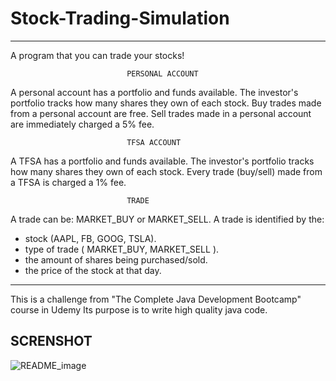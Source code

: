 # Stock-Trading-Simulation 
--------------------------- 
A program that you can trade your stocks! 

                              PERSONAL ACCOUNT

A personal account has a portfolio and funds available.
The investor's portfolio tracks how many shares they own of each stock.
Buy trades made from a personal account are free.
Sell trades made in a personal account are immediately charged a 5% fee.

                              TFSA ACCOUNT

A TFSA has a portfolio and funds available.
The investor's portfolio tracks how many shares they own of each stock.
Every trade (buy/sell) made from a TFSA is charged a 1% fee.

                              TRADE

A trade can be: MARKET_BUY or MARKET_SELL.
A trade is identified by the:
  - stock (AAPL, FB, GOOG, TSLA).
  - type of trade ( MARKET_BUY, MARKET_SELL ).
  - the amount of shares being purchased/sold.
  - the price of the stock at that day.


----------------------- 

This is a challenge from "The Complete Java Development Bootcamp" course in Udemy Its purpose is to write high quality java code.

SCRENSHOT 
---------------------- 
![README_image](https://user-images.githubusercontent.com/92236091/198684382-2ff3f220-fc18-4fa3-865b-c1c35d9a2d69.jpg)
